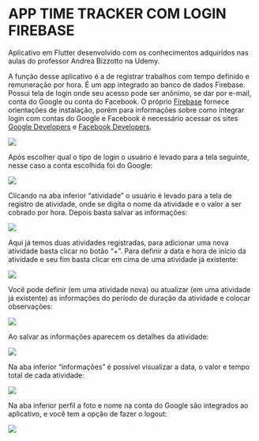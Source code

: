 # APP TIME TRACKER COM LOGIN FIREBASE

Aplicativo em Flutter desenvolvido com os conhecimentos adquiridos nas aulas do professor Andrea Bizzotto na Udemy. 

A função desse aplicativo é a de registrar trabalhos com tempo definido e remuneração por hora. É um app integrado ao banco de dados Firebase. Possui tela de login onde seu acesso pode ser anônimo, se dar por e-mail, conta do Google ou conta do Facebook. O próprio [Firebase](https://firebase.google.com/?hl=pt "Website do Firebase") fornece orientações de instalação, porém para informações sobre como integrar login com contas do Google e Facebook é necessário acessar os sites [Google Developers](https://developers.google.com/ "Website da Google Developers")  e [Facebook Developers](https://developers.facebook.com/ "Website do Facebook Developers").

![](img-readme/foto_1.jpg)

Após escolher qual o tipo de login o usuário é levado para a tela seguinte, nesse caso a conta escolhida foi do Google: 

![](img-readme/foto_2.jpg)

Clicando na aba inferior “atividade” o usuário é levado para a tela de registro de atividade, onde se digita o nome da atividade e o valor a ser cobrado por hora. Depois basta salvar as informações:

![](img-readme/foto_3.jpg)

Aqui já temos duas atividades registradas, para adicionar uma nova atividade basta clicar no botão “+”. Para definir a data e hora de início da atividade e seu fim basta clicar em cima de uma atividade já existente: 

![](img-readme/foto_4.jpg)

Você pode definir (em uma atividade nova) ou atualizar (em uma atividade já existente) as informações do período de duração da atividade e colocar observações:

![](img-readme/foto_5.jpg)

Ao salvar as informações aparecem os detalhes da atividade:

![](img-readme/foto_6.jpg)

Na aba inferior “informações” é possível visualizar a data, o valor e tempo total de cada atividade:

![](img-readme/foto_7.jpg)

Na aba inferior perfil a foto e nome na conta do Google são integrados ao aplicativo, e você tem a opção de fazer o logout:

![](img-readme/foto_8.jpg)


